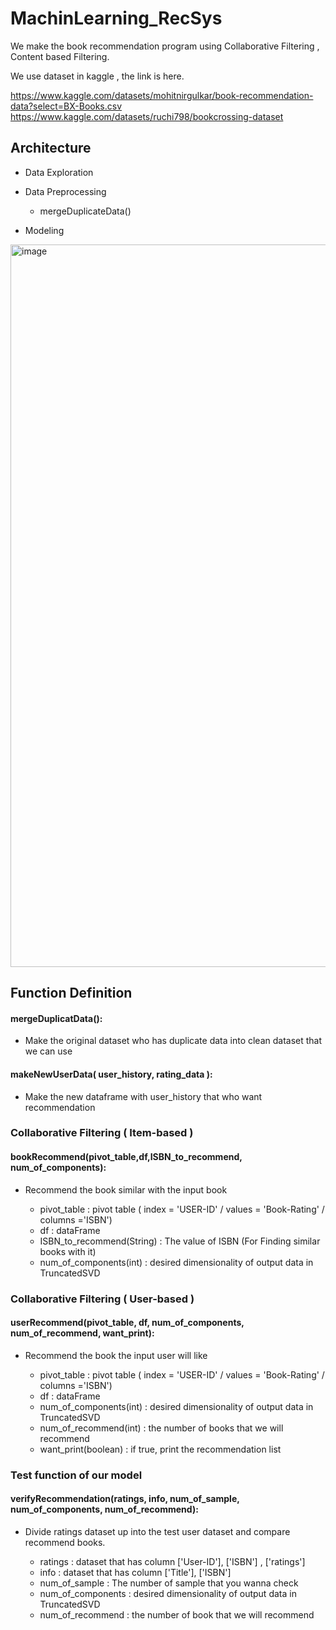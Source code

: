 # MachinLearning_RecSys
We make the book recommendation program using Collaborative Filtering , Content based Filtering.

We use dataset in kaggle , the link is here.

https://www.kaggle.com/datasets/mohitnirgulkar/book-recommendation-data?select=BX-Books.csv
https://www.kaggle.com/datasets/ruchi798/bookcrossing-dataset


## Architecture 
- Data Exploration


- Data Preprocessing

  - mergeDuplicateData()

- Modeling

<img width="1156" alt="image" src="https://user-images.githubusercontent.com/107402065/204488629-6a7cd571-0ed7-4e87-bb83-3fb66888d40d.png">

## Function Definition


#### mergeDuplicatData():
- Make the original dataset who has duplicate data into clean dataset that we can use 

#### makeNewUserData( user_history, rating_data ):
 - Make the new dataframe with user_history that who want recommendation


### Collaborative Filtering ( Item-based )


#### bookRecommend(pivot_table,df,ISBN_to_recommend, num_of_components):
- Recommend the book similar with the input book

  - pivot_table : pivot table ( index = 'USER-ID' / values = 'Book-Rating' / columns ='ISBN')
  - df : dataFrame
  - ISBN_to_recommend(String) : The value of ISBN (For Finding similar books with it)
  - num_of_components(int) : desired dimensionality of output data in TruncatedSVD


### Collaborative Filtering ( User-based )
#### userRecommend(pivot_table, df, num_of_components, num_of_recommend, want_print):
- Recommend the book the input user will like

  - pivot_table : pivot table ( index = 'USER-ID' / values = 'Book-Rating' / columns ='ISBN')
  - df : dataFrame
  - num_of_components(int) : desired dimensionality of output data in TruncatedSVD
  - num_of_recommend(int) : the number of books that we will recommend
  - want_print(boolean) : if true, print the recommendation list


### Test function of our model
#### verifyRecommendation(ratings, info, num_of_sample, num_of_components, num_of_recommend):
- Divide ratings dataset up into the test user dataset and compare recommend books.

  - ratings : dataset that has column ['User-ID'], ['ISBN'] , ['ratings']
  - info : dataset that has column ['Title'], ['ISBN'] 
  - num_of_sample : The number of sample that you wanna check
  - num_of_components : desired dimensionality of output data in TruncatedSVD
  - num_of_recommend : the number of book that we will recommend
